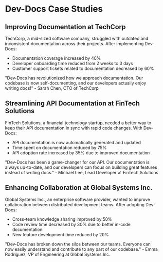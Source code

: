 # Dev-Docs Case Studies

## Improving Documentation at TechCorp

TechCorp, a mid-sized software company, struggled with outdated and inconsistent documentation across their projects. After implementing Dev-Docs:

- Documentation coverage increased by 40%
- Developer onboarding time reduced from 2 weeks to 3 days
- Customer support tickets related to documentation decreased by 60%

"Dev-Docs has revolutionized how we approach documentation. Our codebase is now self-documenting, and our developers actually enjoy writing docs!" - Sarah Chen, CTO of TechCorp

## Streamlining API Documentation at FinTech Solutions

FinTech Solutions, a financial technology startup, needed a better way to keep their API documentation in sync with rapid code changes. With Dev-Docs:

- API documentation is now automatically generated and updated
- Time spent on documentation reduced by 75% 
- API adoption rate increased by 35% due to improved documentation

"Dev-Docs has been a game-changer for our API. Our documentation is always up-to-date, and our developers can focus on building great features instead of writing docs." - Michael Lee, Lead Developer at FinTech Solutions

## Enhancing Collaboration at Global Systems Inc.

Global Systems Inc., an enterprise software provider, wanted to improve collaboration between distributed development teams. After adopting Dev-Docs:

- Cross-team knowledge sharing improved by 50%
- Code review time decreased by 30% due to better in-code documentation
- New feature development time reduced by 20%

"Dev-Docs has broken down the silos between our teams. Everyone can now easily understand and contribute to any part of our codebase." - Emma Rodriguez, VP of Engineering at Global Systems Inc.